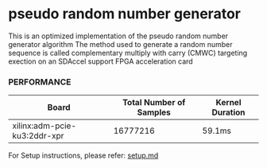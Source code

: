 pseudo random number generator
======================

This is an optimized implementation of the pseudo random number generator algorithm
The method used to generate a random number sequence is called complementary multiply with carry (CMWC)
targeting exection on an SDAccel support FPGA acceleration card

### PERFORMANCE
Board|Total Number of Samples|Kernel Duration
-----|-----|-----
xilinx:adm-pcie-ku3:2ddr-xpr|16777216|59.1ms

For Setup instructions, please refer: [setup.md][]

[setup.md]: setup.md

